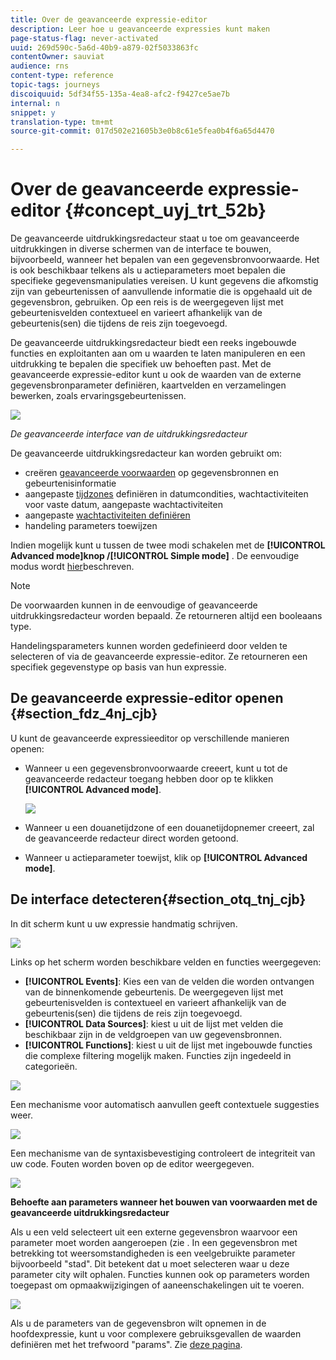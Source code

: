 ```yaml
---
title: Over de geavanceerde expressie-editor
description: Leer hoe u geavanceerde expressies kunt maken
page-status-flag: never-activated
uuid: 269d590c-5a6d-40b9-a879-02f5033863fc
contentOwner: sauviat
audience: rns
content-type: reference
topic-tags: journeys
discoiquuid: 5df34f55-135a-4ea8-afc2-f9427ce5ae7b
internal: n
snippet: y
translation-type: tm+mt
source-git-commit: 017d502e21605b3e0b8c61e5fea0b4f6a65d4470

---
```



# Over de geavanceerde expressie-editor {#concept_uyj_trt_52b}

De geavanceerde uitdrukkingsredacteur staat u toe om geavanceerde uitdrukkingen in diverse schermen van de interface te bouwen, bijvoorbeeld, wanneer het bepalen van een gegevensbronvoorwaarde.
Het is ook beschikbaar telkens als u actieparameters moet bepalen die specifieke gegevensmanipulaties vereisen. U kunt gegevens die afkomstig zijn van gebeurtenissen of aanvullende informatie die is opgehaald uit de gegevensbron, gebruiken. Op een reis is de weergegeven lijst met gebeurtenisvelden contextueel en varieert afhankelijk van de gebeurtenis(sen) die tijdens de reis zijn toegevoegd.

De geavanceerde uitdrukkingsredacteur biedt een reeks ingebouwde functies en exploitanten aan om u waarden te laten manipuleren en een uitdrukking te bepalen die specifiek uw behoeften past. Met de geavanceerde expressie-editor kunt u ook de waarden van de externe gegevensbronparameter definiëren, kaartvelden en verzamelingen bewerken, zoals ervaringsgebeurtenissen.

![](../assets/journey65.png)

_De geavanceerde interface van de uitdrukkingsredacteur_

De geavanceerde uitdrukkingsredacteur kan worden gebruikt om:

* creëren [geavanceerde voorwaarden](../building-journeys/condition-activity.md#about_condition) op gegevensbronnen en gebeurtenisinformatie
* aangepaste [tijdzones](../building-journeys/timezone-management.md) definiëren in datumcondities, wachtactiviteiten voor vaste datum, aangepaste wachtactiviteiten
* aangepaste [wachtactiviteiten definiëren](../building-journeys/wait-activity.md#custom)
* handeling parameters toewijzen

Indien mogelijk kunt u tussen de twee modi schakelen met de **[!UICONTROL Advanced mode]**knop /**[!UICONTROL Simple mode]** . De eenvoudige modus wordt [hier](../building-journeys/condition-activity.md#about_condition)beschreven.

>[!NOTE]
>
>De voorwaarden kunnen in de eenvoudige of geavanceerde uitdrukkingsredacteur worden bepaald. Ze retourneren altijd een booleaans type.
>
>Handelingsparameters kunnen worden gedefinieerd door velden te selecteren of via de geavanceerde expressie-editor. Ze retourneren een specifiek gegevenstype op basis van hun expressie.

## De geavanceerde expressie-editor openen {#section_fdz_4nj_cjb}

U kunt de geavanceerde expressieeditor op verschillende manieren openen:

* Wanneer u een gegevensbronvoorwaarde creeert, kunt u tot de geavanceerde redacteur toegang hebben door op te klikken **[!UICONTROL Advanced mode]**.

   ![](../assets/journeyuc2_33.png)

* Wanneer u een douanetijdzone of een douanetijdopnemer creeert, zal de geavanceerde redacteur direct worden getoond.
* Wanneer u actieparameter toewijst, klik op **[!UICONTROL Advanced mode]**.

## De interface detecteren{#section_otq_tnj_cjb}

In dit scherm kunt u uw expressie handmatig schrijven.

![](../assets/journey70.png)

Links op het scherm worden beschikbare velden en functies weergegeven:

* **[!UICONTROL Events]**: Kies een van de velden die worden ontvangen van de binnenkomende gebeurtenis. De weergegeven lijst met gebeurtenisvelden is contextueel en varieert afhankelijk van de gebeurtenis(sen) die tijdens de reis zijn toegevoegd.
* **[!UICONTROL Data Sources]**: kiest u uit de lijst met velden die beschikbaar zijn in de veldgroepen van uw gegevensbronnen.
* **[!UICONTROL Functions]**: kiest u uit de lijst met ingebouwde functies die complexe filtering mogelijk maken. Functies zijn ingedeeld in categorieën.

![](../assets/journey65.png)

Een mechanisme voor automatisch aanvullen geeft contextuele suggesties weer.

![](../assets/journey68.png)

Een mechanisme van de syntaxisbevestiging controleert de integriteit van uw code. Fouten worden boven op de editor weergegeven.

![](../assets/journey69.png)

**Behoefte aan parameters wanneer het bouwen van voorwaarden met de geavanceerde uitdrukkingsredacteur**

Als u een veld selecteert uit een externe gegevensbron waarvoor een parameter moet worden aangeroepen (zie [](../datasource/external-data-sources.md). In een gegevensbron met betrekking tot weersomstandigheden is een veelgebruikte parameter bijvoorbeeld &quot;stad&quot;. Dit betekent dat u moet selecteren waar u deze parameter city wilt ophalen. Functies kunnen ook op parameters worden toegepast om opmaakwijzigingen of aaneenschakelingen uit te voeren.

![](../assets/journeyuc2_19.png)

Als u de parameters van de gegevensbron wilt opnemen in de hoofdexpressie, kunt u voor complexere gebruiksgevallen de waarden definiëren met het trefwoord &quot;params&quot;. Zie [deze pagina](../expression/field-references.md).
